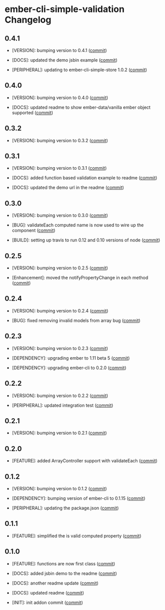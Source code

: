 ember-cli-simple-validation Changelog
==============================

0.4.1
-----

* [VERSION]: bumping version to 0.4.1
  ([commit](https://github.com/toranb/ember-cli-simple-validation/commit/1a59da241686ee4a22b4c6a92b444589fab78b1e))

* [DOCS]: updated the demo jsbin example
  ([commit](https://github.com/toranb/ember-cli-simple-validation/commit/b5b746b925baef0f45c1ce0ea0f71dcc28c1fff8))

* [PERIPHERAL]: updating to ember-cli-simple-store 1.0.2
  ([commit](https://github.com/toranb/ember-cli-simple-validation/commit/1c32b5c029c74b62e3439e976a621ae69a1ba5b9))


0.4.0
-----

* [VERSION]: bumping version to 0.4.0
  ([commit](https://github.com/toranb/ember-cli-simple-validation/commit/16fdbaf27618295aa9368d88cd16a549c856b85a))

* [DOCS]: updated readme to show ember-data/vanilla ember object supported
  ([commit](https://github.com/toranb/ember-cli-simple-validation/commit/57bc9ad5904b3a014aad8dd8d149c32fb957ce25))


0.3.2
-----

* [VERSION]: bumping version to 0.3.2
  ([commit](https://github.com/toranb/ember-cli-simple-validation/commit/fd96e6ea05cdcee0be45345eb7389e5f1aa5f454))


0.3.1
-----

* [VERSION]: bumping version to 0.3.1
  ([commit](https://github.com/toranb/ember-cli-simple-validation/commit/aa026e767164bbd3450b201affeb13c698597be0))

* [DOCS]: added function based validation example to readme
  ([commit](https://github.com/toranb/ember-cli-simple-validation/commit/139d0d8d0046c71b7523004b6c53517383960f2a))

* [DOCS]: updated the demo url in the readme
  ([commit](https://github.com/toranb/ember-cli-simple-validation/commit/791e3cfd75bc8d20a9308776e83809384a8d21c6))


0.3.0
-----

* [VERSION]: bumping version to 0.3.0
  ([commit](https://github.com/toranb/ember-cli-simple-validation/commit/0cfeab1c88b07c3122febd473ca3d763ea7456a0))

* [BUG]: validateEach computed name is now used to wire up the component
  ([commit](https://github.com/toranb/ember-cli-simple-validation/commit/bc22e214a1caaeb06ff9a2ddf5bd1fa9edadf495))

* [BUILD]: setting up travis to run 0.12 and 0.10 versions of node
  ([commit](https://github.com/toranb/ember-cli-simple-validation/commit/78684cfd8c3c0864e77015f2e5e6f86bf50df223))


0.2.5
-----

* [VERSION]: bumping version to 0.2.5
  ([commit](https://github.com/toranb/ember-cli-simple-validation/commit/d3a7e7b750ccc5daed5fe1f56bccbd2d4dd9686b))

* [Enhancement]: moved the notifyPropertyChange in each method
  ([commit](https://github.com/toranb/ember-cli-simple-validation/commit/dfb55dcd0fd562f4dcfac1b205252dffe6b29f40))


0.2.4
-----

* [VERSION]: bumping version to 0.2.4
  ([commit](https://github.com/toranb/ember-cli-simple-validation/commit/3d95f1e9a593c08a7b51f90d6e96e0ac3454ba36))

* [BUG]: fixed removing invalid models from array bug
  ([commit](https://github.com/toranb/ember-cli-simple-validation/commit/2e81714fdfb87b7d3ae4c12b8a952895f8fcc177))


0.2.3
-----

* [VERSION]: bumping version to 0.2.3
  ([commit](https://github.com/toranb/ember-cli-simple-validation/commit/c9120a3d5cedcdc375d5dcfb03030f9ab496e5a8))

* [DEPENDENCY]: upgrading ember to 1.11 beta 5
  ([commit](https://github.com/toranb/ember-cli-simple-validation/commit/ee6c4a2111fd8d3077e5ae9e457375c9c6902c13))

* [DEPENDENCY]: upgrading ember-cli to 0.2.0
  ([commit](https://github.com/toranb/ember-cli-simple-validation/commit/2bad402db13a5a46e2bb7723c93534c329bd3346))


0.2.2
-----

* [VERSION]: bumping version to 0.2.2
  ([commit](https://github.com/toranb/ember-cli-simple-validation/commit/51d576ac800b66cc3a6776199451c826fcf0da70))

* [PERIPHERAL]: updated integration test
  ([commit](https://github.com/toranb/ember-cli-simple-validation/commit/0d3f39605290bd7d6811f84d5ebdd0923607c7d2))


0.2.1
-----

* [VERSION]: bumping version to 0.2.1
  ([commit](https://github.com/toranb/ember-cli-simple-validation/commit/b4d5a9e337c8d1f4dbde507d7fce50ad11f75fa8))


0.2.0
-----

* [FEATURE]: added ArrayController support with validateEach
  ([commit](https://github.com/toranb/ember-cli-simple-validation/commit/e5dd6fc667988aedcd30bb87e82a7bd02d62dea3))


0.1.2
-----

* [VERSION]: bumping version to 0.1.2
  ([commit](https://github.com/toranb/ember-cli-simple-validation/commit/0a7ada27186b851ddf38595b43a1c8b27f3aec82))

* [DEPENDENCY]: bumping version of ember-cli to 0.1.15
  ([commit](https://github.com/toranb/ember-cli-simple-validation/commit/d11093d1d8e67a8e2ff802f8e51e368c5fd3a8bf))

* [PERIPHERAL]: updating the package.json
  ([commit](https://github.com/toranb/ember-cli-simple-validation/commit/b47f7d1e5e8ad468502097810ae67926a76f26b7))


0.1.1
-----

* [FEATURE]: simplified the is valid computed property
  ([commit](https://github.com/toranb/ember-cli-simple-validation/commit/a3e50c61dfd963aadcb659e656dbb4ed0cc0fc53))


0.1.0
-----

* [FEATURE]: functions are now first class
  ([commit](https://github.com/toranb/ember-cli-simple-validation/commit/b6823deec3567c9fbc01a3e27e6b156055f79294))

* [DOCS]: added jsbin demo to the readme
  ([commit](https://github.com/toranb/ember-cli-simple-validation/commit/9f069a2a10db17b55229cd3cddc129e4fc7168f4))

* [DOCS]: another readme update
  ([commit](https://github.com/toranb/ember-cli-simple-validation/commit/220834493c6d42cc711da2425bf4db6a80bb0f54))

* [DOCS]: updated readme
  ([commit](https://github.com/toranb/ember-cli-simple-validation/commit/dc5f9acc57b36ed38a6bff161d606ee638645feb))

* [INIT]: init addon commit
  ([commit](https://github.com/toranb/ember-cli-simple-validation/commit/7ce9b715fa9a8cd038fd1ef00614db5a5e6d5959))
